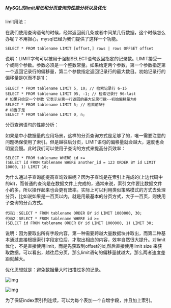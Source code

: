 ##### MySQL的limit用法和分页查询的性能分析以及优化

limit用法：

在我们使用查询语句的时候，经常返回前几条或者中间某几行数据，这个时候怎么办呢？不用担心，mysql已经为我们提供了这样一个功能。

```mysql
SELECT * FROM tablename LIMIT [offset,] rows | rows OFFSET offset
```

说明：LIMIT字句可以被用于强制SELECT语句返回指定的记录数。LIMIT接受一个或两个参数。参数必须是一个整数常量。如果给定两个参数，第一个参数指定第一个返回记录行的偏移量，第二个参数指定返回记录行的最大数目。初始记录行的偏移量是0(而不是1)：

```mysql
SELECT * FROM tablename LIMIT 5, 10; // 检索记录行 6-15
SELECT * FROM tablename LIMIT 95, -1; // 检索记录行 96-last
# 如果只给定一个参数 它表示从第一行返回的最大记录行数--初始偏移量为0
SELECT * FROM tablename LIMIT 5; // 检索前5行
# 相当于是
SELECT * FROM tablename LIMIT 0, n;
```

分页查询语句的性能分析：

如果是中小数据量的应用场景，这样的分页查询方式是足够了的，唯一需要注意的问题确保使用了索引。但是越往后分页，LIMIT语句的偏移量就会越大，速度也会明显变慢。此时我们可以使用子查询的方式来提高分页效率：

```mysql
SELECT * FROM tablename WHERE id >=
(SELECT id FROM tablename WHERE another_id = 123 ORDER BY id LIMIT 10000, 1) LIMIT 10;
```

为什么通过子查询能提高查询效率呢？因为子查询是在索引上完成的(上边代码中的id)，而普通的查询是在数据文件上完成的，通常来说，索引文件要比数据文件小的多，所以操作起来也会更有效率。实际上可以利用类似策略模式的方式去处理分页，比如说如果是一百页以内，就是用最基本的分页方式，大于一百页，则使用子查询的分页方式。

```mysql
代码1：SELECT * FROM tablename ORDER BY id LIMIT 1000000, 30;
代码2：SELECT * FROM tablename WHERE id >=
(SELECT id FROM tablename ORDER BY id LIMIT 1000000, 1) LIMIT 30;
```

说明：因为要取出所有字段内容，第一种需要跨越大量数据块并取出，而第二种基本通过直接根据索引字段定位后，才取出相应的内容，效率自然很大提升。对limit优化，不是直接使用limit，而是先获取到offset的id,然后直接使用limit size 来获取数据。可以看出，越往后分页，那么limit语句的偏移量就越大，那么两者速度差距就越大。

优化思想就是：避免数据量大时扫描过多的记录。

![img](https://segmentfault.com/img/bVLlt0?w=671&h=118)

![img](https://segmentfault.com/img/bVLluR?w=881&h=307)

为了保证index索引列连续，可以为每个表加一个自增字段，并且加上索引。